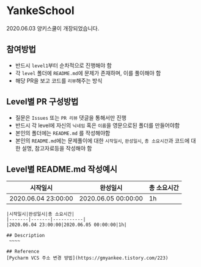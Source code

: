 # YankeSchool
2020.06.03 양키스쿨이 개장되었습니다.  

## 참여방법
* 반드시 `level1`부터 순차적으로 진행해야 함
* 각 `level` 폴더에 `README.md`에 문제가 존재하며, 이를 풀이해야 함
* 해당 PR을 보고 코드를 `리뷰`해주는 방식  

## Level별 PR 구성방법
* 질문은 `Issues` 또는 `PR 리뷰` 댓글을 통해서만 진행
* 반드시 각 level에 자신의 `닉네임` 혹은 `이름`을 영문으로된 폴더를 만들어야함
* 본인의 폴더에는 `README.md` 를 작성해야함
* 본인의 `README.md`에는 문제풀이에 대한 `시작일시`, `완성일시`, `총 소요시간`과 코드에 대한 설명, 참고자료등을 작성해야 함


## Level별 README.md 작성예시
|시작일시|완성일시|총 소요시간|
|-------|-------|-----------|
|2020.06.04 23:00:00|2020.06.05 00:00:00|1h|

```
|시작일시|완성일시|총 소요시간|
|-------|-------|-----------|
|2020.06.04 23:00:00|2020.06.05 00:00:00|1h|

## Description  
 ~~~~

## Reference
[Pycharm VCS 주소 변경 방법](https://gmyankee.tistory.com/223)
```
